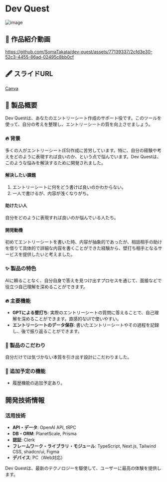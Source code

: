 # Dev Quest

![image](https://github.com/SomaTakata/dev-quest/assets/77139337/0f1a5c25-2f79-40da-8b9f-5035487d467f)


## 🎥 作品紹介動画
https://github.com/SomaTakata/dev-quest/assets/77139337/2cfd3e30-52c3-4455-86ad-02495c8bb0cf

## 🖋 スライドURL
[Canva](https://www.canva.com/design/DAF7WBk80ew/M8F5nGa9bfapmWH_1j9xEg/view?utm_content=DAF7WBk80ew&utm_campaign=designshare&utm_medium=link&utm_source=editor#1)
## 💪 製品概要
Dev Questは、あなたのエントリーシート作成のサポート役です。このツールを使って、自分の考えを整理し、エントリーシートの質を向上させましょう。

### 🔥 背景
多くの人がエントリーシート(ES)作成に苦労しています。特に、自分の経験や考えをどのように表現すれば良いのか、という点で悩んでいます。Dev Questは、このような悩みを解決するために開発されました。

#### 解決したい課題
1. エントリーシートに何をどう書けば良いのかわからない。
2. 一人で書けるが、内容が浅くなりがち。

#### 助けたい人
自分をどのように表現すれば良いのか悩んでいる人たち。

#### 開発動機
初めてエントリーシートを書いた時、内容が抽象的であったが、相談相手の助けを借りて具体的で詳細な内容を書くことができた経験から、壁打ち相手となるサービスを提供したいと考えました。

### ✨ 製品の特色
AIに頼ることなく、自分自身で答えを見つけ出すプロセスを通じて、面接などで役立つ自己理解を深めることができます。

### 🔥 主要機能
- **GPTによる壁打ち**: 実際のエントリーシートの質問に答えることで、自己理解を深めることができます。直感的なUIで使いやすい。
- **エントリーシートのデータ保存**: 書いたエントリーシートやその過程を記録し、後で振り返ることができます。

### 🥳 製品のこだわり
自分だけでは気づかない本質を引き出す設計にこだわりました。

### 🚀 追加予定の機能
- 履歴機能の追加予定あり。

## 開発技術情報

### 活用技術
- **API・データ**: OpenAI API, tRPC
- **DB・ORM**: PlanetScale, Prisma
- **認証**: Clerk
- **フレームワーク・ライブラリ・モジュール**: TypeScript, Next.js, Tailwind CSS, shadcn/ui, Figma
- **デバイス**: PC（Web対応）

Dev Questは、最新のテクノロジーを駆使して、ユーザーに最高の体験を提供します。
